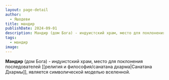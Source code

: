 ```yaml
---
layout: page-detail
author:
  - Яшодеви
title: мандир
publishDate: 2024-09-01
description: Мандир (дом Бога) - индуистский храм, место для поклонения последователей Санатана Дхармы, является символической моделью вселенной.
tags:
  - мандир
image:
---
```

**Мандир** (дом Бога) - индуистский храм, место для поклонения последователей [[религия и философия/санатана дхарма|Санатана Дхармы]], является символической моделью вселенной.

